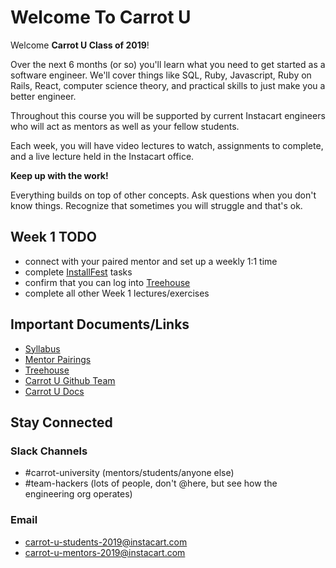 # Welcome To Carrot U

Welcome **Carrot U Class of 2019**!

Over the next 6 months (or so) you'll learn what you need to get started as a software engineer. We'll cover things like SQL, Ruby, Javascript, Ruby on Rails, React, computer science theory, and practical skills to just make you a better engineer.

Throughout this course you will be supported by current Instacart engineers who will act as mentors as well as your fellow students.

Each week, you will have video lectures to watch, assignments to complete, and a live lecture held in the Instacart office.

**Keep up with the work!**

Everything builds on top of other concepts. Ask questions when you don't know things. Recognize that sometimes you will struggle and that's ok.

## Week 1 TODO

- connect with your paired mentor and set up a weekly 1:1 time
- complete [InstallFest](https://github.com/carrot-u/carrot-u-docs/tree/master/2019-session/install-fest) tasks
- confirm that you can log into [Treehouse](https://teamtreehouse.com/)
- complete all other Week 1 lectures/exercises

## Important Documents/Links

- [Syllabus](./syllabus-2019.md)
- [Mentor Pairings](./mentor-pairings-2019.md)
- [Treehouse](https://teamtreehouse.com/)
- [Carrot U Github Team](https://github.com/carrot-u)
- [Carrot U Docs](https://github.com/carrot-u/carrot-u-docs)

## Stay Connected

### Slack Channels

- #carrot-university (mentors/students/anyone else)
- #team-hackers (lots of people, don't @here, but see how the engineering org operates)

### Email

- carrot-u-students-2019@instacart.com
- carrot-u-mentors-2019@instacart.com
